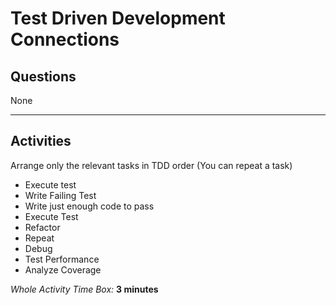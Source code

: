 # Test Driven Development Connections

## Questions

None

---

## Activities

Arrange only the relevant tasks in TDD order (You can repeat a task)

- Execute test
- Write Failing Test
- Write just enough code to pass
- Execute Test
- Refactor
- Repeat
- Debug
- Test Performance
- Analyze Coverage

*Whole Activity Time Box:* **3 minutes**
